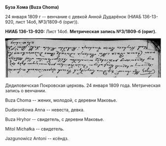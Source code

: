 **Буза Хома (Buza Choma)**

24 января 1809 г -- венчание с девкой Анной Дударёнок (НИАБ 136-13-920,
лист 14об, №3/1809-б (ориг)).

**НИАБ 136-13-920:** Лист 14об. **Метрическая запись №3/1809-б (ориг).**

![](./media/b768f462d3ae98918861b902bc819018e3b92a2a.png)

Дедиловичская Покровская церковь. 24 января 1809 года. Метрическая
запись о венчании.

Buza Choma -- жених, молодой, с деревни Маковье.

Dudaronkowa Anna -- невеста, девка.

Buza Hryhor -- свидетель, с деревни Маковье.

Mitol Michałka -- свидетель.

Jazgunowicz Antoni -- ксёндз.
